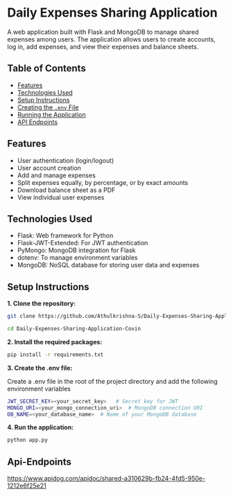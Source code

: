 # Daily Expenses Sharing Application

A web application built with Flask and MongoDB to manage shared expenses among users. The application allows users to create accounts, log in, add expenses, and view their expenses and balance sheets.

## Table of Contents

- [Features](#features)
- [Technologies Used](#technologies-used)
- [Setup Instructions](#setup-instructions)
- [Creating the `.env` File](#creating-the-env-file)
- [Running the Application](#running-the-application)
- [API Endpoints](#api-endpoints)


## Features

- User authentication (login/logout)
- User account creation
- Add and manage expenses
- Split expenses equally, by percentage, or by exact amounts
- Download balance sheet as a PDF
- View individual user expenses

## Technologies Used

- Flask: Web framework for Python
- Flask-JWT-Extended: For JWT authentication
- PyMongo: MongoDB integration for Flask
- dotenv: To manage environment variables
- MongoDB: NoSQL database for storing user data and expenses

## Setup Instructions

**1. Clone the repository:**

```sh
git clone https://github.com/Athulkrishna-S/Daily-Expenses-Sharing-Application-Covin.git

cd Daily-Expenses-Sharing-Application-Covin
```

**2. Install the required packages:**

```sh
pip install -r requirements.txt
```

**3. Create the .env file:**

Create a .env file in the root of the project directory and add the following environment variables

```sh
JWT_SECRET_KEY=<your_secret_key>   # Secret key for JWT
MONGO_URI=<your_mongo_connection_uri>  # MongoDB connection URI
DB_NAME=<your_database_name>  # Name of your MongoDB database

```
**4. Run the application:**
```sh
python app.py

```
## Api-Endpoints

https://www.apidog.com/apidoc/shared-a310629b-fb24-4fd5-950e-1212e6f25e21